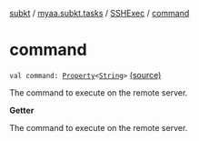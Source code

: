[subkt](../../index.md) / [myaa.subkt.tasks](../index.md) / [SSHExec](index.md) / [command](./command.md)

# command

`val command: `[`Property`](https://docs.gradle.org/current/javadoc/org/gradle/api/provider/Property.html)`<`[`String`](https://kotlinlang.org/api/latest/jvm/stdlib/kotlin/-string/index.html)`>` [(source)](https://github.com/Myaamori/SubKt/blob/0.1.11/src/main/kotlin/myaa/subkt/tasks/tasks.kt#L2049)

The command to execute on the remote server.

**Getter**

The command to execute on the remote server.

